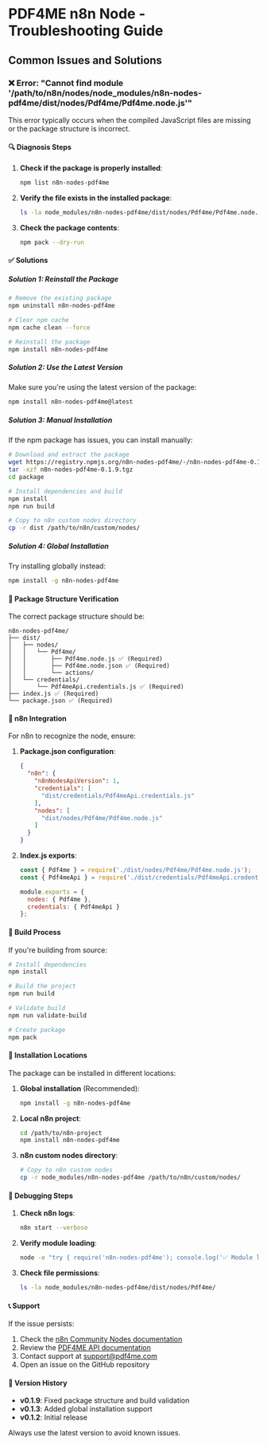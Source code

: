 # PDF4ME n8n Node - Troubleshooting Guide

## Common Issues and Solutions

### ❌ Error: "Cannot find module '/path/to/n8n/nodes/node_modules/n8n-nodes-pdf4me/dist/nodes/Pdf4me/Pdf4me.node.js'"

This error typically occurs when the compiled JavaScript files are missing or the package structure is incorrect.

#### 🔍 Diagnosis Steps

1. **Check if the package is properly installed**:
   ```bash
   npm list n8n-nodes-pdf4me
   ```

2. **Verify the file exists in the installed package**:
   ```bash
   ls -la node_modules/n8n-nodes-pdf4me/dist/nodes/Pdf4me/Pdf4me.node.js
   ```

3. **Check the package contents**:
   ```bash
   npm pack --dry-run
   ```

#### ✅ Solutions

##### Solution 1: Reinstall the Package
```bash
# Remove the existing package
npm uninstall n8n-nodes-pdf4me

# Clear npm cache
npm cache clean --force

# Reinstall the package
npm install n8n-nodes-pdf4me
```

##### Solution 2: Use the Latest Version
Make sure you're using the latest version of the package:
```bash
npm install n8n-nodes-pdf4me@latest
```

##### Solution 3: Manual Installation
If the npm package has issues, you can install manually:
```bash
# Download and extract the package
wget https://registry.npmjs.org/n8n-nodes-pdf4me/-/n8n-nodes-pdf4me-0.1.9.tgz
tar -xzf n8n-nodes-pdf4me-0.1.9.tgz
cd package

# Install dependencies and build
npm install
npm run build

# Copy to n8n custom nodes directory
cp -r dist /path/to/n8n/custom/nodes/
```

##### Solution 4: Global Installation
Try installing globally instead:
```bash
npm install -g n8n-nodes-pdf4me
```

#### 🔧 Package Structure Verification

The correct package structure should be:
```
n8n-nodes-pdf4me/
├── dist/
│   ├── nodes/
│   │   └── Pdf4me/
│   │       ├── Pdf4me.node.js ✅ (Required)
│   │       ├── Pdf4me.node.json ✅ (Required)
│   │       └── actions/
│   └── credentials/
│       └── Pdf4meApi.credentials.js ✅ (Required)
├── index.js ✅ (Required)
└── package.json ✅ (Required)
```

#### 🚀 n8n Integration

For n8n to recognize the node, ensure:

1. **Package.json configuration**:
   ```json
   {
     "n8n": {
       "n8nNodesApiVersion": 1,
       "credentials": [
         "dist/credentials/Pdf4meApi.credentials.js"
       ],
       "nodes": [
         "dist/nodes/Pdf4me/Pdf4me.node.js"
       ]
     }
   }
   ```

2. **Index.js exports**:
   ```javascript
   const { Pdf4me } = require('./dist/nodes/Pdf4me/Pdf4me.node.js');
   const { Pdf4meApi } = require('./dist/credentials/Pdf4meApi.credentials.js');

   module.exports = {
     nodes: { Pdf4me },
     credentials: { Pdf4meApi }
   };
   ```

#### 🔄 Build Process

If you're building from source:
```bash
# Install dependencies
npm install

# Build the project
npm run build

# Validate build
npm run validate-build

# Create package
npm pack
```

#### 📍 Installation Locations

The package can be installed in different locations:

1. **Global installation** (Recommended):
   ```bash
   npm install -g n8n-nodes-pdf4me
   ```

2. **Local n8n project**:
   ```bash
   cd /path/to/n8n-project
   npm install n8n-nodes-pdf4me
   ```

3. **n8n custom nodes directory**:
   ```bash
   # Copy to n8n custom nodes
   cp -r node_modules/n8n-nodes-pdf4me /path/to/n8n/custom/nodes/
   ```

#### 🐛 Debugging Steps

1. **Check n8n logs**:
   ```bash
   n8n start --verbose
   ```

2. **Verify module loading**:
   ```bash
   node -e "try { require('n8n-nodes-pdf4me'); console.log('✅ Module loads successfully'); } catch(e) { console.log('❌ Error:', e.message); }"
   ```

3. **Check file permissions**:
   ```bash
   ls -la node_modules/n8n-nodes-pdf4me/dist/nodes/Pdf4me/
   ```

#### 📞 Support

If the issue persists:

1. Check the [n8n Community Nodes documentation](https://docs.n8n.io/integrations/community-nodes/)
2. Review the [PDF4ME API documentation](https://developer.pdf4me.com/)
3. Contact support at support@pdf4me.com
4. Open an issue on the GitHub repository

#### 🔄 Version History

- **v0.1.9**: Fixed package structure and build validation
- **v0.1.3**: Added global installation support
- **v0.1.2**: Initial release

Always use the latest version to avoid known issues. 